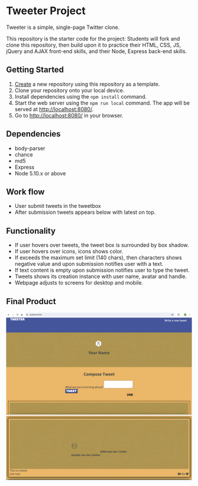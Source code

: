 # Tweeter Project

Tweeter is a simple, single-page Twitter clone.

This repository is the starter code for the project: Students will fork and clone this repository, then build upon it to practice their HTML, CSS, JS, jQuery and AJAX front-end skills, and their Node, Express back-end skills.

## Getting Started

1. [Create](https://docs.github.com/en/repositories/creating-and-managing-repositories/creating-a-repository-from-a-template) a new repository using this repository as a template.
2. Clone your repository onto your local device.
3. Install dependencies using the `npm install` command.
3. Start the web server using the `npm run local` command. The app will be served at <http://localhost:8080/>.
4. Go to <http://localhost:8080/> in your browser.

## Dependencies
- body-parser
- chance
- md5
- Express
- Node 5.10.x or above

## Work flow
- User submit tweets in the tweetbox
- After submission tweets appears below with latest on top.

## Functionality
- If user hovers over tweets, the tweet box is surrounded by box shadow.
- If user hovers over icons, icons shows color.
- If exceeds the maximum set limit (140 chars), then characters shows negative value and upon submission notifies user with a text.
- If text content is empty upon submission notifies user to type the tweet.
- Tweets shows its creation instance with user name, avatar and handle.
- Webpage adjusts to screens for desktop and mobile.

## Final Product
!["Screenshot of Tweet box"](https://github.com/gokursx/tweeter/blob/master/docs/tweet-box.png)
!["Screenshot of Tweets"](https://github.com/gokursx/tweeter/blob/master/docs/tweets.png)

